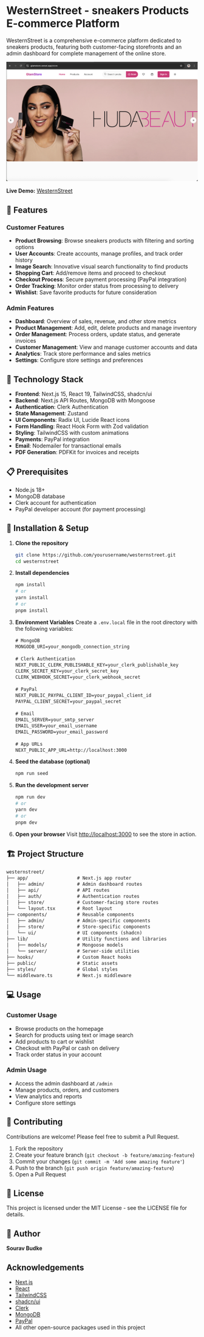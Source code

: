 # WesternStreet - sneakers Products E-commerce Platform

WesternStreet is a comprehensive e-commerce platform dedicated to sneakers products, featuring both customer-facing storefronts and an admin dashboard for complete management of the online store.

![WesternStreet](/public/homepage.png)

**Live Demo:** [WesternStreet](https://westernstreet.vercel.app)

## 🌟 Features

### Customer Features
- **Product Browsing**: Browse sneakers products with filtering and sorting options
- **User Accounts**: Create accounts, manage profiles, and track order history
- **Image Search**: Innovative visual search functionality to find products
- **Shopping Cart**: Add/remove items and proceed to checkout
- **Checkout Process**: Secure payment processing (PayPal integration)
- **Order Tracking**: Monitor order status from processing to delivery
- **Wishlist**: Save favorite products for future consideration

### Admin Features
- **Dashboard**: Overview of sales, revenue, and other store metrics
- **Product Management**: Add, edit, delete products and manage inventory
- **Order Management**: Process orders, update status, and generate invoices
- **Customer Management**: View and manage customer accounts and data
- **Analytics**: Track store performance and sales metrics
- **Settings**: Configure store settings and preferences

## 🚀 Technology Stack

- **Frontend**: Next.js 15, React 19, TailwindCSS, shadcn/ui
- **Backend**: Next.js API Routes, MongoDB with Mongoose
- **Authentication**: Clerk Authentication
- **State Management**: Zustand
- **UI Components**: Radix UI, Lucide React icons
- **Form Handling**: React Hook Form with Zod validation
- **Styling**: TailwindCSS with custom animations
- **Payments**: PayPal integration
- **Email**: Nodemailer for transactional emails
- **PDF Generation**: PDFKit for invoices and receipts

## 📋 Prerequisites

- Node.js 18+
- MongoDB database
- Clerk account for authentication
- PayPal developer account (for payment processing)

## 🔧 Installation & Setup

1. **Clone the repository**
   ```bash
   git clone https://github.com/yourusername/westernstreet.git
   cd westernstreet
   ```

2. **Install dependencies**
   ```bash
   npm install
   # or
   yarn install
   # or
   pnpm install
   ```

3. **Environment Variables**
   Create a `.env.local` file in the root directory with the following variables:
   ```
   # MongoDB
   MONGODB_URI=your_mongodb_connection_string
   
   # Clerk Authentication
   NEXT_PUBLIC_CLERK_PUBLISHABLE_KEY=your_clerk_publishable_key
   CLERK_SECRET_KEY=your_clerk_secret_key
   CLERK_WEBHOOK_SECRET=your_clerk_webhook_secret
   
   # PayPal
   NEXT_PUBLIC_PAYPAL_CLIENT_ID=your_paypal_client_id
   PAYPAL_CLIENT_SECRET=your_paypal_secret
   
   # Email
   EMAIL_SERVER=your_smtp_server
   EMAIL_USER=your_email_username
   EMAIL_PASSWORD=your_email_password
   
   # App URLs
   NEXT_PUBLIC_APP_URL=http://localhost:3000
   ```

4. **Seed the database (optional)**
   ```bash
   npm run seed
   ```

5. **Run the development server**
   ```bash
   npm run dev
   # or
   yarn dev
   # or
   pnpm dev
   ```

6. **Open your browser**
   Visit [http://localhost:3000](http://localhost:3000) to see the store in action.

## 🏗️ Project Structure

```
westernstreet/
├── app/                  # Next.js app router
│   ├── admin/            # Admin dashboard routes
│   ├── api/              # API routes
│   ├── auth/             # Authentication routes
│   ├── store/            # Customer-facing store routes
│   └── layout.tsx        # Root layout
├── components/           # Reusable components
│   ├── admin/            # Admin-specific components
│   ├── store/            # Store-specific components
│   └── ui/               # UI components (shadcn)
├── lib/                  # Utility functions and libraries
│   ├── models/           # Mongoose models
│   └── server/           # Server-side utilities
├── hooks/                # Custom React hooks
├── public/               # Static assets
├── styles/               # Global styles
└── middleware.ts         # Next.js middleware
```

## 💻 Usage

### Customer Usage
- Browse products on the homepage
- Search for products using text or image search
- Add products to cart or wishlist
- Checkout with PayPal or cash on delivery
- Track order status in your account

### Admin Usage
- Access the admin dashboard at `/admin`
- Manage products, orders, and customers
- View analytics and reports
- Configure store settings

## 🤝 Contributing

Contributions are welcome! Please feel free to submit a Pull Request.

1. Fork the repository
2. Create your feature branch (`git checkout -b feature/amazing-feature`)
3. Commit your changes (`git commit -m 'Add some amazing feature'`)
4. Push to the branch (`git push origin feature/amazing-feature`)
5. Open a Pull Request

## 📝 License

This project is licensed under the MIT License - see the LICENSE file for details.

## 👤 Author

**Sourav Budke**

## Acknowledgements

- [Next.js](https://nextjs.org/)
- [React](https://reactjs.org/)
- [TailwindCSS](https://tailwindcss.com/)
- [shadcn/ui](https://ui.shadcn.com/)
- [Clerk](https://clerk.dev/)
- [MongoDB](https://www.mongodb.com/)
- [PayPal](https://developer.paypal.com/)
- All other open-source packages used in this project 